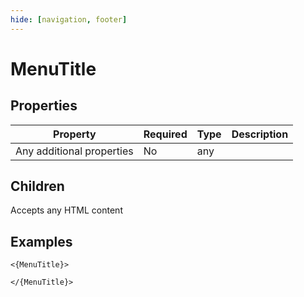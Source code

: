 ```yaml
---
hide: [navigation, footer]
---
```

# MenuTitle

## Properties

| Property | Required | Type | Description |
|----------|----------|------|-------------|
|Any additional properties|No|any||

## Children

Accepts any HTML content

## Examples

```
<{MenuTitle}>

</{MenuTitle}>
```